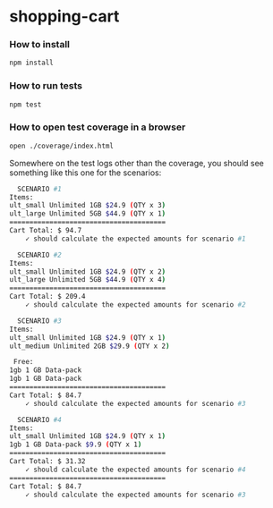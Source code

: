 # shopping-cart

### How to install
```bash
npm install
```

### How to run tests
```bash
npm test
```

### How to open test coverage in a browser
```bash
open ./coverage/index.html
```

Somewhere on the test logs other than the coverage, you should see something like this one for the scenarios:

```bash
  SCENARIO #1
Items:
ult_small Unlimited 1GB $24.9 (QTY x 3)
ult_large Unlimited 5GB $44.9 (QTY x 1)
=======================================
Cart Total: $ 94.7
    ✓ should calculate the expected amounts for scenario #1

  SCENARIO #2
Items:
ult_small Unlimited 1GB $24.9 (QTY x 2)
ult_large Unlimited 5GB $44.9 (QTY x 4)
=======================================
Cart Total: $ 209.4
    ✓ should calculate the expected amounts for scenario #2

  SCENARIO #3
Items:
ult_small Unlimited 1GB $24.9 (QTY x 1)
ult_medium Unlimited 2GB $29.9 (QTY x 2)

 Free:
1gb 1 GB Data-pack
1gb 1 GB Data-pack
=======================================
Cart Total: $ 84.7
    ✓ should calculate the expected amounts for scenario #3

  SCENARIO #4
Items:
ult_small Unlimited 1GB $24.9 (QTY x 1)
1gb 1 GB Data-pack $9.9 (QTY x 1)
=======================================
Cart Total: $ 31.32
    ✓ should calculate the expected amounts for scenario #4
=======================================
Cart Total: $ 84.7
    ✓ should calculate the expected amounts for scenario #3
```
